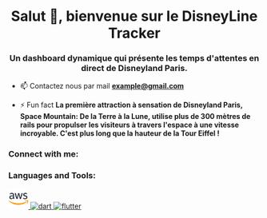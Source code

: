 <h1 align="center">Salut 👋, bienvenue sur le DisneyLine Tracker</h1>
<h3 align="center">Un dashboard dynamique qui présente les temps d'attentes en direct de Disneyland Paris.</h3>

- 📫 Contactez nous par mail **example@gmail.com**

- ⚡ Fun fact **La première attraction à sensation de Disneyland Paris, Space Mountain: De la Terre à la Lune, utilise plus de 300 mètres de rails pour propulser les visiteurs à travers l'espace à une vitesse incroyable. C'est plus long que la hauteur de la Tour Eiffel !**

<h3 align="left">Connect with me:</h3>
<p align="left">
</p>

<h3 align="left">Languages and Tools:</h3>
<p align="left"> <a href="https://aws.amazon.com" target="_blank" rel="noreferrer"> <img src="https://raw.githubusercontent.com/devicons/devicon/master/icons/amazonwebservices/amazonwebservices-original-wordmark.svg" alt="aws" width="40" height="40"/> </a> <a href="https://dart.dev" target="_blank" rel="noreferrer"> <img src="https://www.vectorlogo.zone/logos/dartlang/dartlang-icon.svg" alt="dart" width="40" height="40"/> </a> <a href="https://flutter.dev" target="_blank" rel="noreferrer"> <img src="https://www.vectorlogo.zone/logos/flutterio/flutterio-icon.svg" alt="flutter" width="40" height="40"/> </a> </p>
